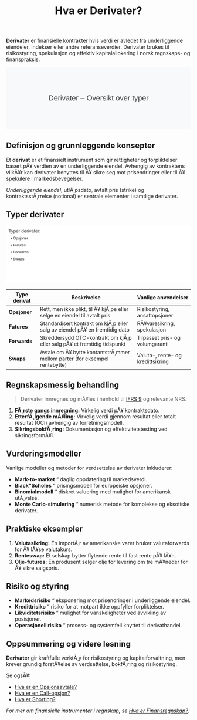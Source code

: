 ﻿---
title: "Hva er Derivater?"
meta_title: "Hva er Derivater?"
meta_description: '**Derivater** er finansielle kontrakter hvis verdi er avledet fra underliggende eiendeler, indekser eller andre referanseverdier. Derivater brukes til risikosty...'
slug: derivater
type: blog
layout: pages/single
---

**Derivater** er finansielle kontrakter hvis verdi er avledet fra underliggende eiendeler, indekser eller andre referanseverdier. Derivater brukes til risikostyring, spekulasjon og effektiv kapitalallokering i norsk regnskaps- og finanspraksis.

![Oversikt over derivater](derivater-image.svg)

## Definisjon og grunnleggende konsepter

Et **derivat** er et finansielt instrument som gir rettigheter og forpliktelser basert pÃ¥ verdien av en underliggende eiendel. Avhengig av kontraktens vilkÃ¥r kan derivater benyttes til Ã¥ sikre seg mot prisendringer eller til Ã¥ spekulere i markedsbevegelser.

_Underliggende eiendel_, utlÃ¸psdato, avtalt pris (strike) og kontraktsstÃ¸rrelse (notional) er sentrale elementer i samtlige derivater.

## Typer derivater

![Typer derivater](derivater-typer.svg)

| Type derivat   | Beskrivelse                                                                 | Vanlige anvendelser                       |
|-----------------|-----------------------------------------------------------------------------|--------------------------------------------|
| **Opsjoner**    | Rett, men ikke plikt, til Ã¥ kjÃ¸pe eller selge en eiendel til avtalt pris     | Risikostyring, ansattopsjoner              |
| **Futures**     | Standardisert kontrakt om kjÃ¸p eller salg av eiendel pÃ¥ en fremtidig dato    | RÃ¥varesikring, spekulasjon                 |
| **Forwards**    | Skreddersydd OTC-kontrakt om kjÃ¸p eller salg pÃ¥ et fremtidig tidspunkt       | Tilpasset pris- og volumgaranti            |
| **Swaps**       | Avtale om Ã¥ bytte kontantstrÃ¸mmer mellom parter (for eksempel rentebytte)   | Valuta-, rente- og kredittsikring          |

## Regnskapsmessig behandling

> Derivater innregnes og mÃ¥les i henhold til [IFRS 9](/blogs/regnskap/hva-er-ifrs "Hva er IFRS? Komplett Guide til International Financial Reporting Standards") og relevante NRS.

1. **FÃ¸rste gangs innregning:** Virkelig verdi pÃ¥ kontraktsdato.
2. **EtterfÃ¸lgende mÃ¥ling:** Virkelig verdi gjennom resultat eller totalt resultat (OCI) avhengig av forretningsmodell.
3. **SikringsbokfÃ¸ring:** Dokumentasjon og effektivitetstesting ved sikringsformÃ¥l.

## Vurderingsmodeller

Vanlige modeller og metoder for verdsettelse av derivater inkluderer:

* **Mark-to-market** “ daglig oppdatering til markedsverdi.
* **Black“Scholes** “ prisingsmodell for europeiske opsjoner.
* **Binomialmodell** “ diskret valuering med mulighet for amerikansk utÃ¸velse.
* **Monte Carlo-simulering** “ numerisk metode for komplekse og eksotiske derivater.

## Praktiske eksempler

1. **Valutasikring:** En importÃ¸r av amerikanske varer bruker valutaforwards for Ã¥ lÃ¥se valutakurs.
2. **Renteswap:** Et selskap bytter flytende rente til fast rente pÃ¥ lÃ¥n.
3. **Olje-futures:** En produsent selger olje for levering om tre mÃ¥neder for Ã¥ sikre salgspris.

## Risiko og styring

* **Markedsrisiko** “ eksponering mot prisendringer i underliggende eiendel.
* **Kredittrisiko** “ risiko for at motpart ikke oppfyller forpliktelser.
* **Likviditetsrisiko** “ mulighet for vanskeligheter ved avvikling av posisjoner.
* **Operasjonell risiko** “ prosess- og systemfeil knyttet til derivathandel.

## Oppsummering og videre lesning

**Derivater** gir kraftfulle verktÃ¸y for risikostyring og kapitalforvaltning, men krever grundig forstÃ¥else av verdsettelse, bokfÃ¸ring og risikostyring.

Se ogsÃ¥:

* [Hva er en Opsjonsavtale?](/blogs/regnskap/hva-er-opsjonsavtale "Hva er en Opsjonsavtale?")
* [Hva er en Call-opsjon?](/blogs/regnskap/call-opsjon "Hva er en Call-opsjon?")
* [Hva er Shorting?](/blogs/regnskap/shorting "Hva er Shorting? En Guide til Short-salg i Norske BÃ¸rser")

*For mer om finansielle instrumenter i regnskap, se [Hva er Finansregnskap?](/blogs/regnskap/hva-er-finansregnskap "Hva er Finansregnskap? En Komplett Guide").*








